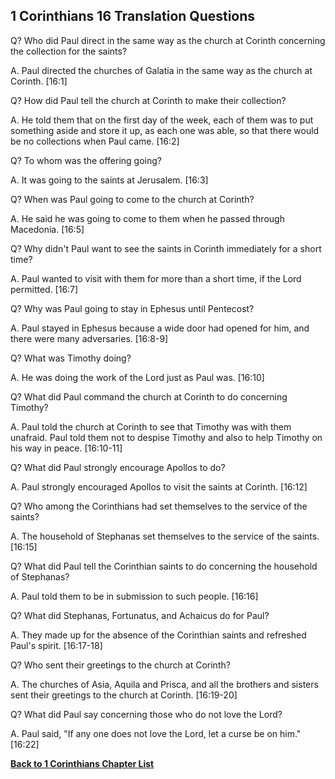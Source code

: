 ## 1 Corinthians 16 Translation Questions ##

Q? Who did Paul direct in the same way as the church at Corinth concerning the collection for the saints?

A. Paul directed the churches of Galatia in the same way as the church at Corinth. [16:1]

Q? How did Paul tell the church at Corinth to make their collection?

A. He told them that on the first day of the week, each of them was to put something aside and store it up, as each one was able, so that there would be no collections when Paul came. [16:2]

Q? To whom was the offering going?

A. It was going to the saints at Jerusalem. [16:3]

Q? When was Paul going to come to the church at Corinth?

A. He said he was going to come to them when he passed through Macedonia. [16:5]

Q? Why didn't Paul want to see the saints in Corinth immediately for a short time?

A. Paul wanted to visit with them for more than a short time, if the Lord permitted. [16:7]

Q? Why was Paul going to stay in Ephesus until Pentecost?

A. Paul stayed in Ephesus because a wide door had opened for him, and there were many adversaries. [16:8-9]

Q? What was Timothy doing?

A. He was doing the work of the Lord just as Paul was. [16:10]

Q? What did Paul command the church at Corinth to do concerning Timothy?

A. Paul told the church at Corinth to see that Timothy was with them unafraid. Paul told them not to despise Timothy and also to help Timothy on his way in peace. [16:10-11]

Q? What did Paul strongly encourage Apollos to do?

A. Paul strongly encouraged Apollos to visit the saints at Corinth. [16:12]

Q? Who among the Corinthians had set themselves to the service of the saints?

A. The household of Stephanas set themselves to the service of the saints. [16:15]

Q? What did Paul tell the Corinthian saints to do concerning the household of Stephanas?

A. Paul told them to be in submission to such people. [16:16]

Q? What did Stephanas, Fortunatus, and Achaicus do for Paul?

A. They made up for the absence of the Corinthian saints and refreshed Paul's spirit. [16:17-18]

Q? Who sent their greetings to the church at Corinth?

A. The churches of Asia, Aquila and Prisca, and all the brothers and sisters sent their greetings to the church at Corinth. [16:19-20]

Q? What did Paul say concerning those who do not love the Lord?

A. Paul said, "If any one does not love the Lord, let a curse be on him." [16:22]

__[Back to 1 Corinthians Chapter List](./)__


